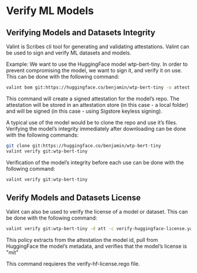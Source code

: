 # Verify ML Models

## Verifying Models and Datasets Integrity
Valint is Scribes cli tool for generating and validating attestations. Valint can be used to sign and verify ML datasets and models.

Example:
We want to use the HuggingFace model wtp-bert-tiny. In order to prevent compromising the model, we want to sign it, and verify it on use. This can be done with the following command:
```bash
valint bom git:https://huggingface.co/benjamin/wtp-bert-tiny -o attest
```

This command will create a signed attestation for the model’s repo. The attestation will be stored in an attestation store (in this case - a local folder) and will be signed (in this case - using Sigstore keyless signing).

A typical use of the model would be to clone the repo and use it’s files. Verifying the model’s integrity immediately after downloading can be done with the following commands:
```bash
git clone git:https://huggingface.co/benjamin/wtp-bert-tiny
valint verify git:wtp-bert-tiny
```

Verification of the model’s integrity before each use can be done with the following command:
```bash
valint verify git:wtp-bert-tiny
```

## Verify Models and Datasets License

Valint can also be used to verify the license of a model or dataset. This can be done with the following command:
```bash
valint verify git:wtp-bert-tiny -d att -c verify-huggingface-license.yaml
```
This policy extracts from the attestation the model id, pull from HuggingFace the model’s metadata, and verifies that the model’s license is "mit"


This command requieres the verify-hf-license.rego file.


